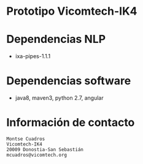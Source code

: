 Prototipo Vicomtech-IK4
=======================



# Dependencias NLP

+ ixa-pipes-1.1.1

# Dependencias software

+ java8, maven3, python 2.7, angular


# Información de contacto

````shell
Montse Cuadros
Vicomtech-IK4
20009 Donostia-San Sebastián
mcuadros@vicomtech.org
````
